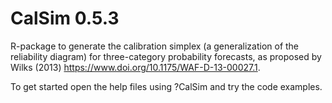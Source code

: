 # CalSim 0.5.3

R-package to generate the calibration simplex (a generalization of the reliability diagram) for three-category probability forecasts, as proposed by Wilks (2013) <https://www.doi.org/10.1175/WAF-D-13-00027.1>.

To get started open the help files using ?CalSim and try the code examples.
